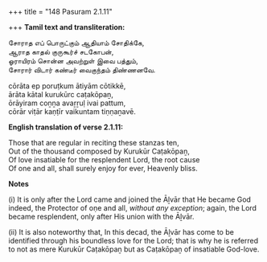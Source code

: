 +++
title = "148 Pasuram 2.1.11"

+++
**Tamil text and transliteration:**

சோராத எப் பொருட்கும் ஆதியாம் சோதிக்கே,  
ஆராத காதல் குருகூர்ச் சடகோபன்,  
ஓராயிரம் சொன்ன அவற்றுள் இவை பத்தும்,  
சோரார் விடார் கண்டீர் வைகுந்தம் திண்ணனவே.

cōrāta ep poruṭkum ātiyām cōtikkē,  
ārāta kātal kurukūrc caṭakōpaṉ,  
ōrāyiram coṉṉa avaṟṟuḷ ivai pattum,  
cōrār viṭār kaṇṭīr vaikuntam tiṇṇaṉavē.

**English translation of verse 2.1.11:**

Those that are regular in reciting these stanzas ten,  
Out of the thousand composed by Kurukūr Caṭakōpaṉ,  
Of love insatiable for the resplendent Lord, the root cause  
Of one and all, shall surely enjoy for ever, Heavenly bliss.

**Notes**

\(i\) It is only after the Lord came and joined the Āḻvār that He became God indeed, the Protector of oṇe and all, *without any exception*; again, the Lord became resplendent, only after His union with the Āḻvār.

\(ii\) It is also noteworthy that, In this decad, the Āḻvār has come to be identified through his boundless love for the Lord; that is why he is referred to not as mere Kurukūr Caṭakōpaṉ but as Caṭakōpaṉ of insatiable God-love.


